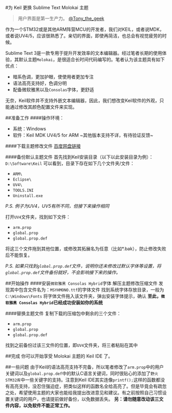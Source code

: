 #为 Keil 更换 Sublime Text Molokai 主题
> 用户界面是第一生产力。 [@Tony_the_geek](http://weibo.com/724123001)

作为一个STM32或是其他ARM阵营MCU的开发者，我们对KEIL，或者说MDK，或者说UV4/5，应该很熟悉了。亲切的界面，即使再简洁，也总会有视觉疲劳的时候。

Sublime Text 3是一款专用于提升开发效率的文本编辑器。经过笔者长期的使用体验，其默认主题`Molokai`，是很适合长时间代码编写的。笔者认为该主题具有如下优点：
- 暗系色调，更加护眼，使使用者更加专注
- 语法高亮支持好，色调分明
- 配备微软雅黑以及`Consolas`字体，更舒适

无奈，Keil软件并不支持外嵌文本编辑器，因此，我们想改变Keil软件的外观，只能通过修改其颜色配置文件来实现。

##准备工作
####操作环境：
- 系统：Windows
- 软件：Keil MDK UV4/5 for ARM
~其他版本支持不详，有待验证反馈~

####下载主题修改文件
[百度网盘链接](http://pan.baidu.com/s/1qYu9x4w)

####备份默认主题文件
首先找到Keil安装目录（以下以此安装目录为例）：`D:\Software\Keil`
可以看到，目录下存在如下几个文件夹/文件：
- `ARM\`
- `Eclipse\`
- `UV4\`
- `TOOLS.INI`
- `Uninstall.exe`

*P.S. 例子为UV4，UV5有所不同，但接下来操作相同*

打开`UV4`文件夹，找到如下文件：
- `arm.prop`
- `global.prop`
- `global.prop.def`

将这三个文件拖到其他位置，或修改其拓展名为任意（比如*.bak），防止修改失败后不能恢复。

*P.S. 如果只找到`global.prop.def`文件，说明你还未修改过默认字体等设置，将`global.prop.def`文件备份就好，不会影响接下来的操作。*

##开始操作
####安装`微软雅黑 Consolas Hybrid`字体
解压主题修改压缩文件
发现其中包含文件名为：`MSYHMONO.ttf`的字体文件
找到系统字体存放目录，一般为`C:\Windows\Fonts`
将字体文件拖入该文件夹，弹出安装字体提示，确认
**至此，`微软雅黑 Consolas Hybrid`已经成功安装如你的系统**

####替换主题文件
复制下载的压缩包中剩余的三个文件：
- `arm.prop`
- `global.prop`
- `global.prop.def`

找到之前备份过该三文件的位置，即`UV4`文件夹，将三者粘贴在其中

##完成
你可以开始享受 Molokai 主题的 Keil IDE 了。

##一些问题
由于Keil的语法高亮支持不完备，所以笔者修改了`arm.prop`中的用户关键词以及`global.prop.def`中的默认C语言关键词，同时很贴心的添加了`野火STM32库`中一些关键字的支持。注意到Keil IDE其实连像`printf();`这样的函数都没有高亮支持，没忍住强迫症，把类似这样的函数名全给高亮了。但是毕竟会有疏忽之处，希望使用主题的大家也能给我提出改进意见和建议。有之前按照自己习惯设置关键词的用户，也请提前做好备份，以免数据丢失。
**另：请勿随意改动该三文件内容，以免软件不能正常工作。**

